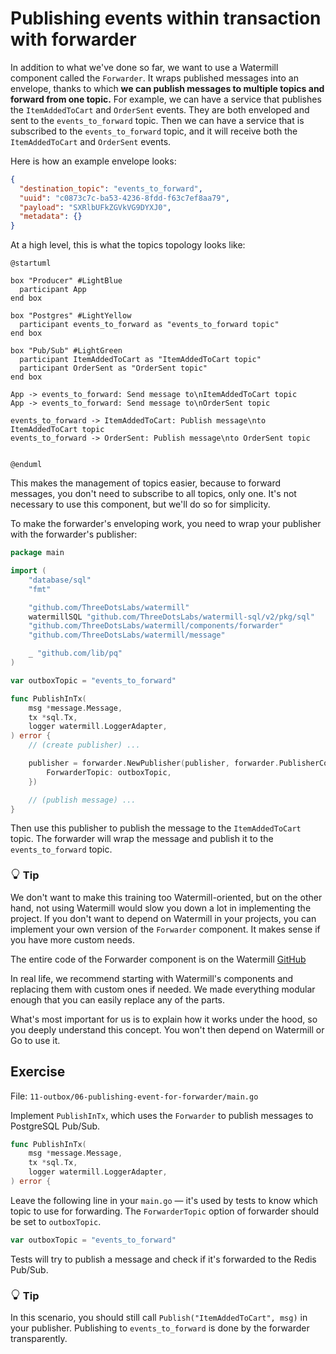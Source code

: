 # Publishing events within transaction with forwarder

In addition to what we've done so far, we want to use a Watermill component called the `Forwarder`. 
It wraps published messages into an envelope, thanks to which **we can publish messages to multiple topics and forward from one topic.**
For example, we can have a service that publishes the `ItemAddedToCart` and `OrderSent` events. They are both enveloped and sent to the `events_to_forward` topic.
Then we can have a service that is subscribed to the `events_to_forward` topic, and it will receive both the `ItemAddedToCart` and `OrderSent` events.

Here is how an example envelope looks:

```json
{
  "destination_topic": "events_to_forward",
  "uuid": "c0873c7c-ba53-4236-8fdd-f63c7ef8aa79",
  "payload": "SXRlbUFkZGVkVG9DYXJ0",
  "metadata": {}
}
```
At a high level, this is what the topics topology looks like:


```plantuml
@startuml

box "Producer" #LightBlue
  participant App
end box

box "Postgres" #LightYellow
  participant events_to_forward as "events_to_forward topic"
end box

box "Pub/Sub" #LightGreen
  participant ItemAddedToCart as "ItemAddedToCart topic"
  participant OrderSent as "OrderSent topic"
end box

App -> events_to_forward: Send message to\nItemAddedToCart topic
App -> events_to_forward: Send message to\nOrderSent topic

events_to_forward -> ItemAddedToCart: Publish message\nto ItemAddedToCart topic
events_to_forward -> OrderSent: Publish message\nto OrderSent topic


@enduml
```

This makes the management of topics easier, because to forward messages, you don't need to subscribe to all topics, only one.
It's not necessary to use this component, but we'll do so for simplicity.

To make the forwarder's enveloping work, you need to wrap your publisher with the forwarder's publisher:

```go
package main

import (
	"database/sql"
	"fmt"

	"github.com/ThreeDotsLabs/watermill"
	watermillSQL "github.com/ThreeDotsLabs/watermill-sql/v2/pkg/sql"
	"github.com/ThreeDotsLabs/watermill/components/forwarder"
	"github.com/ThreeDotsLabs/watermill/message"

	_ "github.com/lib/pq"
)

var outboxTopic = "events_to_forward"

func PublishInTx(
	msg *message.Message,
	tx *sql.Tx,
	logger watermill.LoggerAdapter,
) error {
	// (create publisher) ... 

	publisher = forwarder.NewPublisher(publisher, forwarder.PublisherConfig{
		ForwarderTopic: outboxTopic,
	})

	// (publish message) ...
}

```

Then use this publisher to publish the message to the `ItemAddedToCart` topic.
The forwarder will wrap the message and publish it to the `events_to_forward` topic.


<div class="alert alert-dismissible bg-light-primary d-flex flex-column flex-sm-row p-7 mb-10">
    <div class="d-flex flex-column">
        <h3 class="mb-5 text-dark">
			<svg xmlns="http://www.w3.org/2000/svg" width="16" height="16" fill="currentColor" class="bi bi-lightbulb text-primary" viewBox="0 0 16 16">
			  <path d="M2 6a6 6 0 1 1 10.174 4.31c-.203.196-.359.4-.453.619l-.762 1.769A.5.5 0 0 1 10.5 13a.5.5 0 0 1 0 1 .5.5 0 0 1 0 1l-.224.447a1 1 0 0 1-.894.553H6.618a1 1 0 0 1-.894-.553L5.5 15a.5.5 0 0 1 0-1 .5.5 0 0 1 0-1 .5.5 0 0 1-.46-.302l-.761-1.77a1.964 1.964 0 0 0-.453-.618A5.984 5.984 0 0 1 2 6zm6-5a5 5 0 0 0-3.479 8.592c.263.254.514.564.676.941L5.83 12h4.342l.632-1.467c.162-.377.413-.687.676-.941A5 5 0 0 0 8 1z"/>
			</svg>
			Tip
		</h3>
        <span>

We don't want to make this training too Watermill-oriented, but on the other hand, not using Watermill would slow you down a lot in implementing the project.
If you don't want to depend on Watermill in your projects, you can implement your own version of the `Forwarder` component.
It makes sense if you have more custom needs.

The entire code of the Forwarder component is on the Watermill [GitHub](https://github.com/ThreeDotsLabs/watermill/tree/master/components/forwarder)

In real life, we recommend starting with Watermill's components and replacing them with custom ones if needed.
We made everything modular enough that you can easily replace any of the parts.

What's most important for us is to explain how it works under the hood, so you deeply understand this concept.
You won't then depend on Watermill or Go to use it.

</span>
	</div>
	</div>

## Exercise

File: `11-outbox/06-publishing-event-for-forwarder/main.go`

Implement `PublishInTx`, which uses the `Forwarder` to publish messages to PostgreSQL Pub/Sub.

```go
func PublishInTx(
	msg *message.Message,
	tx *sql.Tx,
	logger watermill.LoggerAdapter,
) error {
```

Leave the following line in your `main.go` — it's used by tests to know which topic to use for forwarding.
The `ForwarderTopic` option of forwarder should be set to `outboxTopic`. 

```go
var outboxTopic = "events_to_forward"
```

Tests will try to publish a message and check if it's forwarded to the Redis Pub/Sub.


<div class="alert alert-dismissible bg-light-primary d-flex flex-column flex-sm-row p-7 mb-10">
    <div class="d-flex flex-column">
        <h3 class="mb-5 text-dark">
			<svg xmlns="http://www.w3.org/2000/svg" width="16" height="16" fill="currentColor" class="bi bi-lightbulb text-primary" viewBox="0 0 16 16">
			  <path d="M2 6a6 6 0 1 1 10.174 4.31c-.203.196-.359.4-.453.619l-.762 1.769A.5.5 0 0 1 10.5 13a.5.5 0 0 1 0 1 .5.5 0 0 1 0 1l-.224.447a1 1 0 0 1-.894.553H6.618a1 1 0 0 1-.894-.553L5.5 15a.5.5 0 0 1 0-1 .5.5 0 0 1 0-1 .5.5 0 0 1-.46-.302l-.761-1.77a1.964 1.964 0 0 0-.453-.618A5.984 5.984 0 0 1 2 6zm6-5a5 5 0 0 0-3.479 8.592c.263.254.514.564.676.941L5.83 12h4.342l.632-1.467c.162-.377.413-.687.676-.941A5 5 0 0 0 8 1z"/>
			</svg>
			Tip
		</h3>
        <span>

In this scenario, you should still call `Publish("ItemAddedToCart", msg)` in your publisher.
Publishing to `events_to_forward` is done by the forwarder transparently.

</span>
	</div>
	</div>
